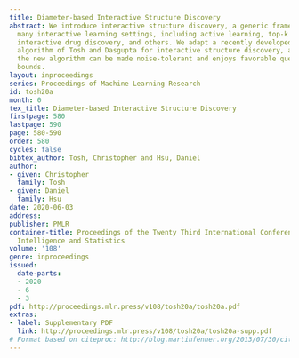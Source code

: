 ```yaml
---
title: Diameter-based Interactive Structure Discovery
abstract: We introduce interactive structure discovery, a generic framework that encompasses
  many interactive learning settings, including active learning, top-k item identification,
  interactive drug discovery, and others. We adapt a recently developed active learning
  algorithm of Tosh and Dasgupta for interactive structure discovery, and show that
  the new algorithm can be made noise-tolerant and enjoys favorable query complexity
  bounds.
layout: inproceedings
series: Proceedings of Machine Learning Research
id: tosh20a
month: 0
tex_title: Diameter-based Interactive Structure Discovery
firstpage: 580
lastpage: 590
page: 580-590
order: 580
cycles: false
bibtex_author: Tosh, Christopher and Hsu, Daniel
author:
- given: Christopher
  family: Tosh
- given: Daniel
  family: Hsu
date: 2020-06-03
address: 
publisher: PMLR
container-title: Proceedings of the Twenty Third International Conference on Artificial
  Intelligence and Statistics
volume: '108'
genre: inproceedings
issued:
  date-parts:
  - 2020
  - 6
  - 3
pdf: http://proceedings.mlr.press/v108/tosh20a/tosh20a.pdf
extras:
- label: Supplementary PDF
  link: http://proceedings.mlr.press/v108/tosh20a/tosh20a-supp.pdf
# Format based on citeproc: http://blog.martinfenner.org/2013/07/30/citeproc-yaml-for-bibliographies/
---
```

